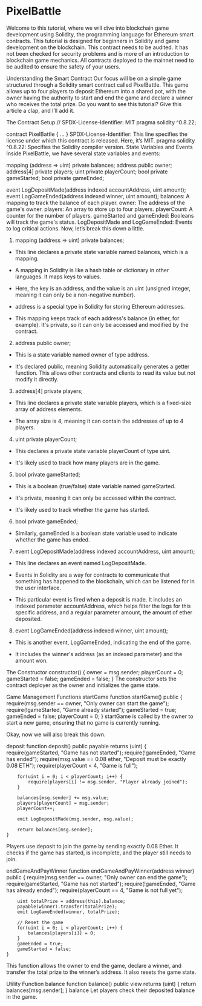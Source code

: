 # PixelBattle
Welcome to this tutorial, where we will dive into blockchain game development using Solidity, the programming language for Ethereum smart contracts. This tutorial is designed for beginners in Solidity and game development on the blockchain. This contract needs to be audited. It has not been checked for security problems and is more of an introduction to blockchain game mechanics. All contracts deployed to the mainnet need to be audited to ensure the safety of your users.

Understanding the Smart Contract
Our focus will be on a simple game structured through a Solidity smart contract called PixelBattle. This game allows up to four players to deposit Ethereum into a shared pot, with the owner having the authority to start and end the game and declare a winner who receives the total prize. Do you want to see this tutorial? Give this article a clap, and I’ll add it.

The Contract Setup
// SPDX-License-Identifier: MIT
pragma solidity ^0.8.22;

contract PixelBattle {
    ...
}
SPDX-License-Identifier: This line specifies the license under which this contract is released. Here, it’s MIT.
pragma solidity ^0.8.22: Specifies the Solidity compiler version.
State Variables and Events
Inside PixelBattle, we have several state variables and events:

mapping (address => uint) private balances;
address public owner;
address[4] private players;
uint private playerCount;
bool private gameStarted;
bool private gameEnded;

event LogDepositMade(address indexed accountAddress, uint amount);
event LogGameEnded(address indexed winner, uint amount);
balances: A mapping to track the balance of each player.
owner: The address of the game's owner.
players: An array to store up to four players.
playerCount: A counter for the number of players.
gameStarted and gameEnded: Booleans will track the game's status.
LogDepositMade and LogGameEnded: Events to log critical actions.
Now, let’s break this down a little.

1. mapping (address => uint) private balances;

- This line declares a private state variable named balances, which is a mapping.

- A mapping in Solidity is like a hash table or dictionary in other languages. It maps keys to values.

- Here, the key is an address, and the value is an uint (unsigned integer, meaning it can only be a non-negative number).

- address is a special type in Solidity for storing Ethereum addresses.

- This mapping keeps track of each address's balance (in ether, for example). It's private, so it can only be accessed and modified by the contract.

2. address public owner;

- This is a state variable named owner of type address.

- It's declared public, meaning Solidity automatically generates a getter function. This allows other contracts and clients to read its value but not modify it directly.

3. address[4] private players;

- This line declares a private state variable players, which is a fixed-size array of address elements.

- The array size is 4, meaning it can contain the addresses of up to 4 players.

4. uint private playerCount;

- This declares a private state variable playerCount of type uint.

- It's likely used to track how many players are in the game.

5. bool private gameStarted;

- This is a boolean (true/false) state variable named gameStarted.

- It's private, meaning it can only be accessed within the contract.

- It's likely used to track whether the game has started.

6. bool private gameEnded;

- Similarly, gameEnded is a boolean state variable used to indicate whether the game has ended.

7. event LogDepositMade(address indexed accountAddress, uint amount);

- This line declares an event named LogDepositMade.

- Events in Solidity are a way for contracts to communicate that something has happened to the blockchain, which can be listened for in the user interface.

- This particular event is fired when a deposit is made. It includes an indexed parameter accountAddress, which helps filter the logs for this specific address, and a regular parameter amount, the amount of ether deposited.

8. event LogGameEnded(address indexed winner, uint amount);

- This is another event, LogGameEnded, indicating the end of the game.

- It includes the winner's address (as an indexed parameter) and the amount won.

The Constructor
    constructor() {
        owner = msg.sender;
        playerCount = 0;
        gameStarted = false;
        gameEnded = false;
    }
The constructor sets the contract deployer as the owner and initializes the game state.

Game Management Functions
startGame
function startGame() public {
    require(msg.sender == owner, "Only owner can start the game");
    require(!gameStarted, "Game already started");
    gameStarted = true;
    gameEnded = false;
    playerCount = 0;
}
startGame is called by the owner to start a new game, ensuring that no game is currently running.

Okay, now we will also break this down.

deposit
    function deposit() public payable returns (uint) {
        require(gameStarted, "Game has not started");
        require(!gameEnded, "Game has ended");
        require(msg.value == 0.08 ether, "Deposit must be exactly 0.08 ETH");
        require(playerCount < 4, "Game is full");

        for(uint i = 0; i < playerCount; i++) {
            require(players[i] != msg.sender, "Player already joined");
        }

        balances[msg.sender] += msg.value;
        players[playerCount] = msg.sender;
        playerCount++;

        emit LogDepositMade(msg.sender, msg.value);

        return balances[msg.sender];
    }
Players use deposit to join the game by sending exactly 0.08 Ether. It checks if the game has started, is incomplete, and the player still needs to join.

endGameAndPayWinner
    function endGameAndPayWinner(address winner) public {
        require(msg.sender == owner, "Only owner can end the game");
        require(gameStarted, "Game has not started");
        require(!gameEnded, "Game has already ended");
        require(playerCount == 4, "Game is not full yet");

        uint totalPrize = address(this).balance;
        payable(winner).transfer(totalPrize);
        emit LogGameEnded(winner, totalPrize);

        // Reset the game
        for(uint i = 0; i < playerCount; i++) {
            balances[players[i]] = 0;
        }
        gameEnded = true;
        gameStarted = false;
    }
This function allows the owner to end the game, declare a winner, and transfer the total prize to the winner’s address. It also resets the game state.

Utility Function
balance
    function balance() public view returns (uint) {
        return balances[msg.sender];
    }
balance Let players check their deposited balance in the game.


